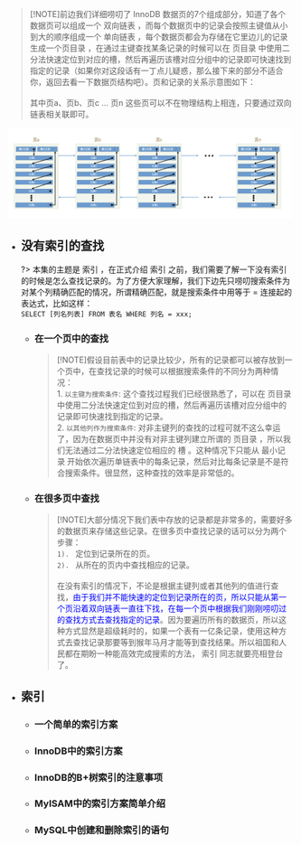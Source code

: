 > [!NOTE]前边我们详细唠叨了 InnoDB 数据页的7个组成部分，知道了各个数据页可以组成一个 双向链表 ，而每个数据页中的记录会按照主键值从小到大的顺序组成一个 单向链表 ，每个数据页都会为存储在它里边儿的记录生成一个页目录 ，在通过主键查找某条记录的时候可以在 页目录 中使用二分法快速定位到对应的槽，然后再遍历该槽对应分组中的记录即可快速找到指定的记录（如果你对这段话有一丁点儿疑惑，那么接下来的部分不适合你，返回去看一下数据页结构吧）。页和记录的关系示意图如下：
<br><br>其中页a、页b、页c ... 页n 这些页可以不在物理结构上相连，只要通过双向链表相关联即可。

![](/.images/doc/framework/mysql/book/06_B+tree_index/bti-01.png ':size=90% :align=center')

* ## 没有索引的查找

    ?> 本集的主题是 索引 ，在正式介绍 索引 之前，我们需要了解一下没有索引的时候是怎么查找记录的。为了方便大家理解，我们下边先只唠叨搜索条件为对某个列精确匹配的情况，所谓精确匹配，就是搜索条件中用等于 = 连接起的表达式，比如这样：
    <br>`SELECT [列名列表] FROM 表名 WHERE 列名 = xxx;`
    + ### 在一个页中的查找

        > [!NOTE]假设目前表中的记录比较少，所有的记录都可以被存放到一个页中，在查找记录的时候可以根据搜索条件的不同分为两种情况：
        <br>1. `以主键为搜索条件`: 这个查找过程我们已经很熟悉了，可以在 页目录 中使用二分法快速定位到对应的槽，然后再遍历该槽对应分组中的记录即可快速找到指定的记录。
        <br>2. `以其他列作为搜索条件`: 对非主键列的查找的过程可就不这么幸运了，因为在数据页中并没有对非主键列建立所谓的 页目录 ，所以我们无法通过二分法快速定位相应的 槽 。这种情况下只能从 最小记录 开始依次遍历单链表中的每条记录，然后对比每条记录是不是符合搜索条件。很显然，这种查找的效率是非常低的。

    + ### 在很多页中查找

        > [!NOTE]大部分情况下我们表中存放的记录都是非常多的，需要好多的数据页来存储这些记录。在很多页中查找记录的话可以分为两个步骤：
        <br>`1). ` 定位到记录所在的页。
        <br>`2). ` 从所在的页内中查找相应的记录。
        <br><br>在没有索引的情况下，不论是根据主键列或者其他列的值进行查找，<span style='color: blue'>由于我们并不能快速的定位到记录所在的页，所以只能从第一个页沿着双向链表一直往下找，在每一个页中根据我们刚刚唠叨过的查找方式去查找指定的记录</span>。因为要遍历所有的数据页，所以这种方式显然是超级耗时的，如果一个表有一亿条记录，使用这种方式去查找记录那要等到猴年马月才能等到查找结果。所以祖国和人民都在期盼一种能高效完成搜索的方法， 索引 同志就要亮相登台了。

* ## 索引

    + ### 一个简单的索引方案
    + ### InnoDB中的索引方案
    + ### InnoDB的B+树索引的注意事项
    + ### MyISAM中的索引方案简单介绍
    + ### MySQL中创建和删除索引的语句